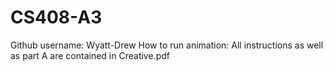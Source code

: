 # CS408-A3

Github username: Wyatt-Drew How to run animation: All instructions as well as part A are contained in Creative.pdf